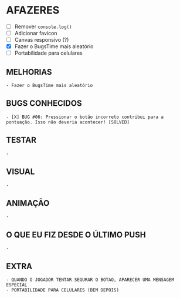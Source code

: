 # AFAZERES

  - [ ] Remover `console.log()`
  - [ ] Adicionar favicon
  - [ ] Canvas responsivo (?)
  - [X] Fazer o BugsTime mais aleatório
  - [ ] Portabilidade para celulares

  ## MELHORIAS

    - Fazer o BugsTime mais aleatório

  ## BUGS CONHECIDOS

    - [X] BUG #06: Pressionar o botão incorreto contribui para a pontuação. Isso não deveria acontecer! [SOLVED]

  ## TESTAR

    -

  ## VISUAL

    - 

  ## ANIMAÇÃO

    - 

  ## O QUE EU FIZ DESDE O ÚLTIMO PUSH

    - 

  ## EXTRA

    - QUANDO O JOGADOR TENTAR SEGURAR O BOTAO, APARECER UMA MENSAGEM ESPECIAL
    - PORTABILIDADE PARA CELULARES (BEM DEPOIS)